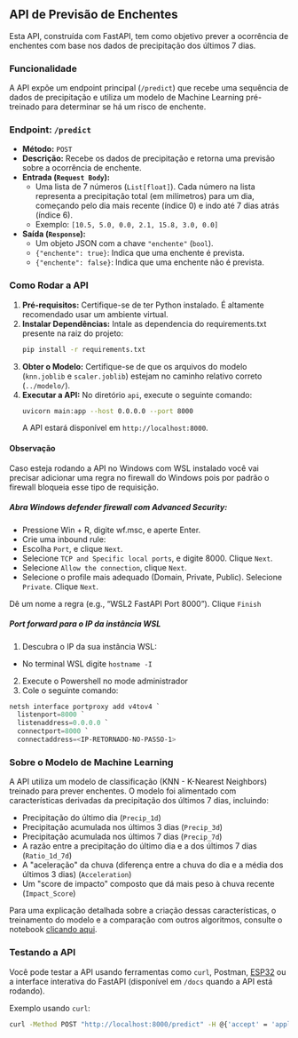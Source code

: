 ## API de Previsão de Enchentes

Esta API, construída com FastAPI, tem como objetivo prever a ocorrência de enchentes com base nos dados de precipitação dos últimos 7 dias.

### Funcionalidade

A API expõe um endpoint principal (`/predict`) que recebe uma sequência de dados de precipitação e utiliza um modelo de Machine Learning pré-treinado para determinar se há um risco de enchente.

### Endpoint: `/predict`

*   **Método:** `POST`
*   **Descrição:** Recebe os dados de precipitação e retorna uma previsão sobre a ocorrência de enchente.
*   **Entrada (`Request Body`):**
    *   Uma lista de 7 números (`List[float]`). Cada número na lista representa a precipitação total (em milímetros) para um dia, começando pelo dia mais recente (índice 0) e indo até 7 dias atrás (índice 6).
    *   Exemplo: `[10.5, 5.0, 0.0, 2.1, 15.8, 3.0, 0.0]`
*   **Saída (`Response`):**
    *   Um objeto JSON com a chave `"enchente"` (`bool`).
    *   `{"enchente": true}`: Indica que uma enchente é prevista.
    *   `{"enchente": false}`: Indica que uma enchente não é prevista.

### Como Rodar a API

1.  **Pré-requisitos:** Certifique-se de ter Python instalado. É altamente recomendado usar um ambiente virtual.
2.  **Instalar Dependências:** Intale as dependencia do requirements.txt presente na raiz do projeto:
    ```bash
    pip install -r requirements.txt
    ```
3.  **Obter o Modelo:** Certifique-se de que os arquivos do modelo (`knn.joblib` e `scaler.joblib`) estejam no caminho relativo correto (`../modelo/`).
4.  **Executar a API:** No diretório `api`, execute o seguinte comando:
    ```bash
    uvicorn main:app --host 0.0.0.0 --port 8000
    ```
    A API estará disponível em `http://localhost:8000`.

#### Observação

Caso esteja rodando a API no Windows com WSL instalado você vai precisar adicionar uma regra no firewall do Windows pois por padrão o firewall bloqueia esse tipo de requisição.

##### Abra Windows defender firewall com Advanced Security:

* Pressione Win + R, digite wf.msc, e aperte Enter.
* Crie uma inbound rule:
* Escolha `Port`, e clique `Next`.
* Selecione `TCP and Specific local ports`, e digite 8000. Clique `Next`.
* Selecione `Allow the connection`, clique `Next`.
* Selecione o profile mais adequado (Domain, Private, Public). Selecione `Private`. Clique `Next`.

Dê um nome a regra (e.g., “WSL2 FastAPI Port 8000”). Clique `Finish`

##### Port forward para o IP da instância WSL

1. Descubra o IP da sua instância WSL:
  - No terminal WSL digite `hostname -I`
2. Execute o Powershell no mode administrador
3. Cole o seguinte comando:

```powershell
netsh interface portproxy add v4tov4 `
  listenport=8000 `
  listenaddress=0.0.0.0 `
  connectport=8000 `
  connectaddress=<IP-RETORNADO-NO-PASSO-1>
``` 

### Sobre o Modelo de Machine Learning

A API utiliza um modelo de classificação (KNN - K-Nearest Neighbors) treinado para prever enchentes. O modelo foi alimentado com características derivadas da precipitação dos últimos 7 dias, incluindo:

*   Precipitação do último dia (`Precip_1d`)
*   Precipitação acumulada nos últimos 3 dias (`Precip_3d`)
*   Precipitação acumulada nos últimos 7 dias (`Precip_7d`)
*   A razão entre a precipitação do último dia e a dos últimos 7 dias (`Ratio_1d_7d`)
*   A "aceleração" da chuva (diferença entre a chuva do dia e a média dos últimos 3 dias) (`Acceleration`)
*   Um "score de impacto" composto que dá mais peso à chuva recente (`Impact_Score`)

Para uma explicação detalhada sobre a criação dessas características, o treinamento do modelo e a comparação com outros algoritmos, consulte o notebook [clicando aqui](../modelo/classificacao_algoritmos.ipynb).

### Testando a API

Você pode testar a API usando ferramentas como `curl`, Postman, [ESP32](../esp32/diagram.json) ou a interface interativa do FastAPI (disponível em `/docs` quando a API está rodando).

Exemplo usando `curl`:

```bash
curl -Method POST "http://localhost:8000/predict" -H @{'accept' = 'application/json'; 'Content-Type' = 'application/json'} -Body "[10.0, 11, 25, 30, 0, 10, 5]"
```
